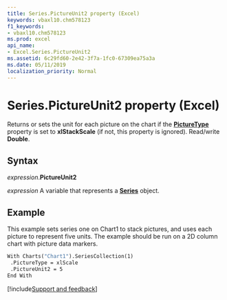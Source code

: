 ```yaml
---
title: Series.PictureUnit2 property (Excel)
keywords: vbaxl10.chm578123
f1_keywords:
- vbaxl10.chm578123
ms.prod: excel
api_name:
- Excel.Series.PictureUnit2
ms.assetid: 6c29fd60-2e42-3f7a-1fc0-67309ea75a3a
ms.date: 05/11/2019
localization_priority: Normal
---
```



# Series.PictureUnit2 property (Excel)

Returns or sets the unit for each picture on the chart if the **[PictureType](Excel.Series.PictureType.md)** property is set to **xlStackScale** (if not, this property is ignored). Read/write **Double**.


## Syntax

_expression_.**PictureUnit2**

_expression_ A variable that represents a **[Series](Excel.Series(object).md)** object.


## Example

This example sets series one on Chart1 to stack pictures, and uses each picture to represent five units. The example should be run on a 2D column chart with picture data markers.

```vb
With Charts("Chart1").SeriesCollection(1) 
 .PictureType = xlScale 
 .PictureUnit2 = 5 
End With
```



[!include[Support and feedback](~/includes/feedback-boilerplate.md)]